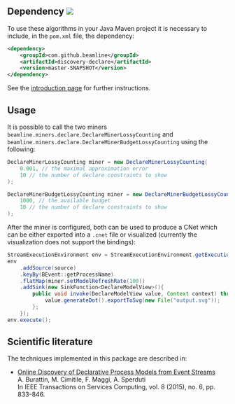 ## Dependency [![](https://jitpack.io/v/beamline/discovery-declare.svg)](https://jitpack.io/#beamline/discovery-declare)

To use these algorithms in your Java Maven project it is necessary to include, in the `pom.xml` file, the dependency:
```xml
<dependency>
    <groupId>com.github.beamline</groupId>
    <artifactId>discovery-declare</artifactId>
    <version>master-SNAPSHOT</version>
</dependency>
```
See the [introduction page](index.md) for further instructions.


## Usage

It is possible to call the two miners `beamline.miners.declare.DeclareMinerLossyCounting` and `beamline.miners.declare.DeclareMinerBudgetLossyCounting` using the following:

```java linenums="1"
DeclareMinerLossyCounting miner = new DeclareMinerLossyCounting(
	0.001, // the maximal approximation error
	10 // the number of declare constraints to show
);
```
```java linenums="1"
DeclareMinerBudgetLossyCounting miner = new DeclareMinerBudgetLossyCounting(
	1000, // the available budget
	10 // the number of declare constraints to show
);
```

After the miner is configured, both can be used to produce a CNet which can be either exported into a `.cnet` file or visualized (currently the visualization does not support the bindings):

```java linenums="5"
StreamExecutionEnvironment env = StreamExecutionEnvironment.getExecutionEnvironment();
env
	.addSource(source)
	.keyBy(BEvent::getProcessName)
	.flatMap(miner.setModelRefreshRate(100))
	.addSink(new SinkFunction<DeclareModelView>(){
		public void invoke(DeclareModelView value, Context context) throws Exception {
			value.generateDot().exportToSvg(new File("output.svg"));
		};
	});
env.execute();
```

## Scientific literature

The techniques implemented in this package are described in:

- [Online Discovery of Declarative Process Models from Event Streams](https://andrea.burattin.net/publications/2015-tsc)  
A. Burattin, M. Cimitile, F. Maggi, A. Sperduti  
In IEEE Transactions on Services Computing, vol. 8 (2015), no. 6, pp. 833-846.
